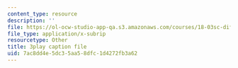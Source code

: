 ```yaml
---
content_type: resource
description: ''
file: https://ol-ocw-studio-app-qa.s3.amazonaws.com/courses/18-03sc-differential-equations-fall-2011/7ac8dd4e5dc35aa58dfc1d4272fb3a62_vP-oRQqmeg4.vtt
file_type: application/x-subrip
resourcetype: Other
title: 3play caption file
uid: 7ac8dd4e-5dc3-5aa5-8dfc-1d4272fb3a62
---
```

